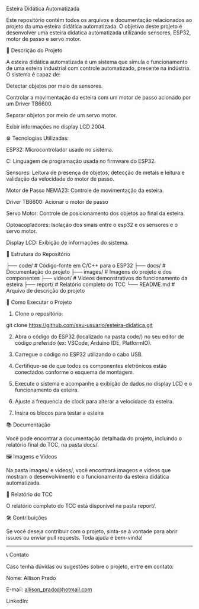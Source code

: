 Esteira Didática Automatizada

Este repositório contém todos os arquivos e documentação relacionados ao projeto da uma esteira didática automatizada. O objetivo deste projeto é desenvolver uma esteira didatica automatizada utilizando sensores, ESP32, motor de passo e servo motor.

📜 Descrição do Projeto

A esteira didática automatizada é um sistema que simula o funcionamento de uma esteira industrial com controle automatizado, presente na indústria. O sistema é capaz de:

Detectar objetos por meio de sensores.

Controlar a movimentação da esteira com um motor de passo acionado por um Driver TB6600.

Separar objetos por meio de um servo motor.

Exibir informações no display LCD 2004.

⚙️ Tecnologias Utilizadas:

ESP32: Microcontrolador usado no sistema.

C: Linguagem de programação usada no firmware do ESP32.

Sensores: Leitura de presença de objetos, detecção de metais e leitura e validação da velocidade do motor de passo.

Motor de Passo NEMA23: Controle de movimentação da esteira.

Driver TB6600: Acionar o motor de passo

Servo Motor: Controle de posicionamento dos objetos ao final da esteira.

Optoacopladores: Isolação dos sinais entre o esp32 e os sensores e o servo motor.

Display LCD: Exibição de informações do sistema.


📂 Estrutura do Repositório

├── code/                # Código-fonte em C/C++ para o ESP32
├── docs/                # Documentação do projeto
├── images/              # Imagens do projeto e dos componentes
├── videos/              # Vídeos demonstrativos do funcionamento da esteira
├── report/              # Relatório completo do TCC
└── README.md            # Arquivo de descrição do projeto

🚀 Como Executar o Projeto

1. Clone o repositório:

git clone https://github.com/seu-usuario/esteira-didatica.git

2. Abra o código do ESP32 (localizado na pasta code/) no seu editor de código preferido (ex: VSCode, Arduino IDE, PlatformIO).

3. Carregue o código no ESP32 utilizando o cabo USB.

4. Certifique-se de que todos os componentes eletrônicos estão conectados conforme o esquema de montagem.

5. Execute o sistema e acompanhe a exibição de dados no display LCD e o funcionamento da esteira.

6. Ajuste a frequencia de clock para alterar a velocidade da esteira.

7. Insira os blocos para testar a esteira

📚 Documentação

Você pode encontrar a documentação detalhada do projeto, incluindo o relatório final do TCC, na pasta docs/.

🖼️ Imagens e Vídeos

Na pasta images/ e videos/, você encontrará imagens e vídeos que mostram o desenvolvimento e o funcionamento da esteira didática automatizada.

📄 Relatório do TCC

O relatório completo do TCC está disponível na pasta report/.

🛠️ Contribuições

Se você deseja contribuir com o projeto, sinta-se à vontade para abrir issues ou enviar pull requests. Toda ajuda é bem-vinda!


---

📞 Contato

Caso tenha dúvidas ou sugestões sobre o projeto, entre em contato:

Nome: Allison Prado 

E-mail: allison_prado@hotmail.com 

LinkedIn: 
